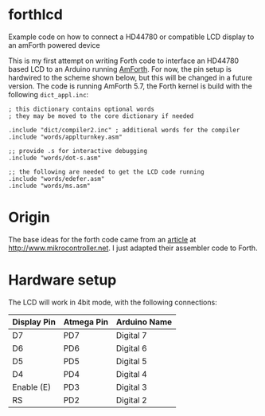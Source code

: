 # forthlcd
Example code on how to connect a HD44780 or compatible LCD display to an amForth powered device

This is my first attempt on writing Forth code to interface an HD44780 based LCD to an Arduino running [AmForth](http://amforth.sourceforge.net/). For now, the pin setup is hardwired to the scheme shown below, but this will be changed in a future version. The code is running AmForth 5.7, the Forth kernel is build with the following `dict_appl.inc`:

```
; this dictionary contains optional words
; they may be moved to the core dictionary if needed

.include "dict/compiler2.inc" ; additional words for the compiler
.include "words/applturnkey.asm"

;; provide .s for interactive debugging
.include "words/dot-s.asm"

;; the following are needed to get the LCD code running
.include "words/edefer.asm"
.include "words/ms.asm"
```

# Origin

The base ideas for the forth code came from an [article](http://www.mikrocontroller.net/articles/AVR-Tutorial:_LCD) at http://www.mikrocontroller.net. I just adapted their assembler code to Forth.



# Hardware setup ##

The LCD will work in 4bit mode, with the following connections:

| Display Pin | Atmega Pin | Arduino Name |
|-------------|------------|--------------|
| D7          | PD7        | Digital 7    |
| D6          | PD6        | Digital 6    |
| D5          | PD5        | Digital 5    |
| D4          | PD4        | Digital 4    |
| Enable (E)  | PD3        | Digital 3    |
| RS          | PD2        | Digital 2    |

